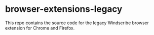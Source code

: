 # browser-extensions-legacy
This repo contains the source code for the legacy Windscribe browser extension for Chrome and Firefox. 

